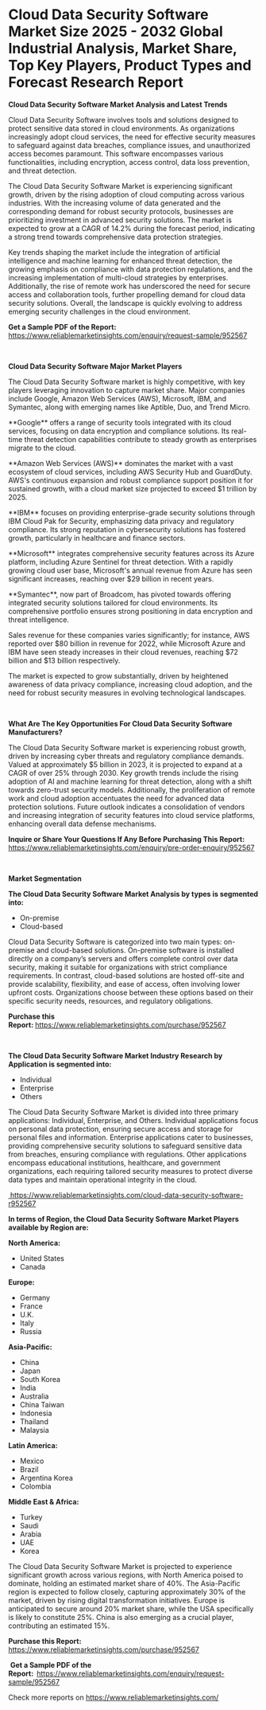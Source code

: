 <p><h1>Cloud Data Security Software Market Size 2025 - 2032 Global Industrial Analysis, Market Share, Top Key Players, Product Types and Forecast Research Report</h1></p><p><strong>Cloud Data Security Software Market Analysis and Latest Trends</strong></p>
<p><p>Cloud Data Security Software involves tools and solutions designed to protect sensitive data stored in cloud environments. As organizations increasingly adopt cloud services, the need for effective security measures to safeguard against data breaches, compliance issues, and unauthorized access becomes paramount. This software encompasses various functionalities, including encryption, access control, data loss prevention, and threat detection.</p><p>The Cloud Data Security Software Market is experiencing significant growth, driven by the rising adoption of cloud computing across various industries. With the increasing volume of data generated and the corresponding demand for robust security protocols, businesses are prioritizing investment in advanced security solutions. The market is expected to grow at a CAGR of 14.2% during the forecast period, indicating a strong trend towards comprehensive data protection strategies.</p><p>Key trends shaping the market include the integration of artificial intelligence and machine learning for enhanced threat detection, the growing emphasis on compliance with data protection regulations, and the increasing implementation of multi-cloud strategies by enterprises. Additionally, the rise of remote work has underscored the need for secure access and collaboration tools, further propelling demand for cloud data security solutions. Overall, the landscape is quickly evolving to address emerging security challenges in the cloud environment.</p></p>
<p><strong>Get a Sample PDF of the Report:&nbsp;</strong> <a href="https://www.reliablemarketinsights.com/enquiry/request-sample/952567?utm_campaign=1938&utm_medium=2&utm_source=Github&utm_content=ia&utm_term=07032025&utm_id=cloud-data-security-software">https://www.reliablemarketinsights.com/enquiry/request-sample/952567</a></p>
<p>&nbsp;</p>
<p><strong>Cloud Data Security Software Major Market Players</strong></p>
<p><p>The Cloud Data Security Software market is highly competitive, with key players leveraging innovation to capture market share. Major companies include Google, Amazon Web Services (AWS), Microsoft, IBM, and Symantec, along with emerging names like Aptible, Duo, and Trend Micro.</p><p>**Google** offers a range of security tools integrated with its cloud services, focusing on data encryption and compliance solutions. Its real-time threat detection capabilities contribute to steady growth as enterprises migrate to the cloud.</p><p>**Amazon Web Services (AWS)** dominates the market with a vast ecosystem of cloud services, including AWS Security Hub and GuardDuty. AWS's continuous expansion and robust compliance support position it for sustained growth, with a cloud market size projected to exceed $1 trillion by 2025.</p><p>**IBM** focuses on providing enterprise-grade security solutions through IBM Cloud Pak for Security, emphasizing data privacy and regulatory compliance. Its strong reputation in cybersecurity solutions has fostered growth, particularly in healthcare and finance sectors.</p><p>**Microsoft** integrates comprehensive security features across its Azure platform, including Azure Sentinel for threat detection. With a rapidly growing cloud user base, Microsoft's annual revenue from Azure has seen significant increases, reaching over $29 billion in recent years.</p><p>**Symantec**, now part of Broadcom, has pivoted towards offering integrated security solutions tailored for cloud environments. Its comprehensive portfolio ensures strong positioning in data encryption and threat intelligence.</p><p>Sales revenue for these companies varies significantly; for instance, AWS reported over $80 billion in revenue for 2022, while Microsoft Azure and IBM have seen steady increases in their cloud revenues, reaching $72 billion and $13 billion respectively.</p><p>The market is expected to grow substantially, driven by heightened awareness of data privacy compliance, increasing cloud adoption, and the need for robust security measures in evolving technological landscapes.</p></p>
<p>&nbsp;</p>
<p><strong>What Are The Key Opportunities For Cloud Data Security Software Manufacturers?</strong></p>
<p><p>The Cloud Data Security Software market is experiencing robust growth, driven by increasing cyber threats and regulatory compliance demands. Valued at approximately $5 billion in 2023, it is projected to expand at a CAGR of over 25% through 2030. Key growth trends include the rising adoption of AI and machine learning for threat detection, along with a shift towards zero-trust security models. Additionally, the proliferation of remote work and cloud adoption accentuates the need for advanced data protection solutions. Future outlook indicates a consolidation of vendors and increasing integration of security features into cloud service platforms, enhancing overall data defense mechanisms.</p></p>
<p><strong>Inquire or Share Your Questions If Any Before Purchasing This Report:</strong> <a href="https://www.reliablemarketinsights.com/enquiry/pre-order-enquiry/952567?utm_campaign=1938&utm_medium=2&utm_source=Github&utm_content=ia&utm_term=07032025&utm_id=cloud-data-security-software">https://www.reliablemarketinsights.com/enquiry/pre-order-enquiry/952567</a></p>
<p>&nbsp;</p>
<p><strong>Market Segmentation</strong></p>
<p><strong>The Cloud Data Security Software Market Analysis by types is segmented into:</strong></p>
<p><ul><li>On-premise</li><li>Cloud-based</li></ul></p>
<p><p>Cloud Data Security Software is categorized into two main types: on-premise and cloud-based solutions. On-premise software is installed directly on a company’s servers and offers complete control over data security, making it suitable for organizations with strict compliance requirements. In contrast, cloud-based solutions are hosted off-site and provide scalability, flexibility, and ease of access, often involving lower upfront costs. Organizations choose between these options based on their specific security needs, resources, and regulatory obligations.</p></p>
<p><strong>Purchase this Report:&nbsp;</strong><a href="https://www.reliablemarketinsights.com/purchase/952567?utm_campaign=1938&utm_medium=2&utm_source=Github&utm_content=ia&utm_term=07032025&utm_id=cloud-data-security-software">https://www.reliablemarketinsights.com/purchase/952567</a></p>
<p>&nbsp;</p>
<p><strong>The Cloud Data Security Software Market Industry Research by Application is segmented into:</strong></p>
<p><ul><li>Individual</li><li>Enterprise</li><li>Others</li></ul></p>
<p><p>The Cloud Data Security Software Market is divided into three primary applications: Individual, Enterprise, and Others. Individual applications focus on personal data protection, ensuring secure access and storage for personal files and information. Enterprise applications cater to businesses, providing comprehensive security solutions to safeguard sensitive data from breaches, ensuring compliance with regulations. Other applications encompass educational institutions, healthcare, and government organizations, each requiring tailored security measures to protect diverse data types and maintain operational integrity in the cloud.</p></p>
<p><a href="https://www.reliablemarketinsights.com/cloud-data-security-software-r952567?utm_campaign=1938&utm_medium=2&utm_source=Github&utm_content=ia&utm_term=07032025&utm_id=cloud-data-security-software">&nbsp;https://www.reliablemarketinsights.com/cloud-data-security-software-r952567</a></p>
<p><strong>In terms of Region, the Cloud Data Security Software Market Players available by Region are:</strong></p>
<p>
    <p> <strong> North America: </strong>
        <ul>
            <li>United States</li>
            <li>Canada</li>
        </ul>
        </p> 
    <p> <strong> Europe: </strong>
        <ul>
            <li>Germany</li>
            <li>France</li>
            <li>U.K.</li>
            <li>Italy</li>
            <li>Russia</li>
        </ul>
        </p> 
    <p> <strong> Asia-Pacific: </strong>
        <ul>
            <li>China</li>
            <li>Japan</li>
            <li>South Korea</li>
            <li>India</li>
            <li>Australia</li>
            <li>China Taiwan</li>
            <li>Indonesia</li>
            <li>Thailand</li>
            <li>Malaysia</li>
        </ul>
        </p> 
    <p> <strong> Latin America: </strong>
        <ul>
            <li>Mexico</li>
            <li>Brazil</li>
            <li>Argentina Korea</li>
            <li>Colombia</li>
        </ul>
        </p> 
    <p> <strong> Middle East & Africa: </strong>
        <ul>
            <li>Turkey</li>
            <li>Saudi</li>
            <li>Arabia</li>
            <li>UAE</li>
            <li>Korea</li>
        </ul>
    </p>
    </p>
<p><p>The Cloud Data Security Software Market is projected to experience significant growth across various regions, with North America poised to dominate, holding an estimated market share of 40%. The Asia-Pacific region is expected to follow closely, capturing approximately 30% of the market, driven by rising digital transformation initiatives. Europe is anticipated to secure around 20% market share, while the USA specifically is likely to constitute 25%. China is also emerging as a crucial player, contributing an estimated 15%.</p></p>
<p><strong>Purchase this Report: </strong><a href="https://www.reliablemarketinsights.com/purchase/952567?utm_campaign=1938&utm_medium=2&utm_source=Github&utm_content=ia&utm_term=07032025&utm_id=cloud-data-security-software">https://www.reliablemarketinsights.com/purchase/952567</a></p>
<p>&nbsp;<strong>Get a Sample PDF of the Report:&nbsp;&nbsp;</strong><a href="https://www.reliablemarketinsights.com/enquiry/request-sample/952567?utm_campaign=1938&utm_medium=2&utm_source=Github&utm_content=ia&utm_term=07032025&utm_id=cloud-data-security-software">https://www.reliablemarketinsights.com/enquiry/request-sample/952567</a></p>
<p><strong></strong></p>
<p>Check more reports on <a href="https://www.reliablemarketinsights.com/?utm_campaign=1938&utm_medium=2&utm_source=Github&utm_content=ia&utm_term=07032025&utm_id=cloud-data-security-software">https://www.reliablemarketinsights.com/</a></p>